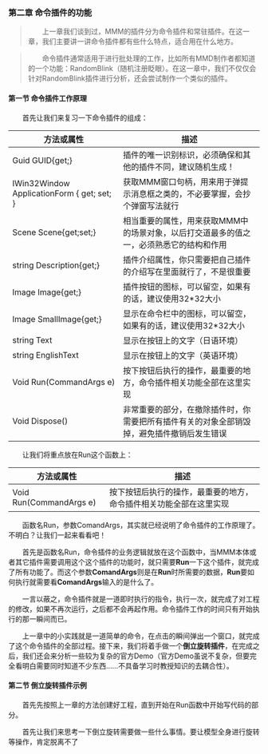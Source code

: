 ### 第二章 命令插件的功能

>&emsp;&emsp;上一章我们谈到过，MMM的插件分为命令插件和常驻插件。在这一章，我们主要讲一讲命令插件都有些什么特点，适合用在什么地方。

>&emsp;&emsp;命令插件通常适用于进行批处理的工作，比如所有MMD制作者都知道的一个功能：RandomBlink（随机注册眨眼）。在这一章中，我们不仅仅会针对RandomBlink插件进行分析，还会尝试制作一个类似的插件。

#### 第一节 命令插件工作原理

&emsp;&emsp;首先让我们来复习一下命令插件的组成：

|方法或属性|描述|
|---|---|
|Guid GUID{get;}|插件的唯一识别标识，必须确保和其他的插件不同，建议随机生成！|
|IWin32Window ApplicationForm { get; set; }|获取MMM窗口句柄，用来用于弹提示消息框之类的，不必要掌握，会抄个弹窗写法就行|
|Scene Scene{get;set;}|相当重要的属性，用来获取MMM中的场景对象，以后打交道最多的值之一，必须熟悉它的结构和作用|
|string Description{get;}|插件介绍属性，你只需要把自己插件的介绍写在里面就行了，不是很重要
|Image Image{get;}|插件按钮的图标，可以留空，如果有的话，建议使用32*32大小|
|Image SmallImage{get;}|显示在命令栏中的图标，可以留空，如果有的话，建议使用32*32大小|
|string Text|显示在按钮上的文字（日语环境）|
|string EnglishText|显示在按钮上的文字（英语环境）|
|Void Run(CommandArgs e)|按下按钮后执行的操作，最重要的地方，命令插件相关功能全部在这里实现|
|Void Dispose()|非常重要的部分，在撤除插件时，你需要把所有插件有关的对象全部销毁掉，避免插件撤销后发生错误|

&emsp;&emsp;让我们将重点放在Run这个函数上：

|方法或属性|描述|
|---|---|
|Void Run(CommandArgs e)|按下按钮后执行的操作，最重要的地方，命令插件相关功能全部在这里实现|

&emsp;&emsp;函数名Run，参数ComandArgs，其实就已经说明了命令插件的工作原理了。不明白？让我们一起来看看吧！

&emsp;&emsp;首先是函数名Run，命令插件的业务逻辑就放在这个函数中，当MMM本体或者其它插件需要调用这个这个插件的功能时，就只需要**Run**一下这个插件，就完成了所有功能了。而这个参数**ComandArgs**则是在**Run**时所需要的数据，**Run**要如何执行就需要看**ComandArgs**输入的是什么了。

&emsp;&emsp;一言以蔽之，命令插件就是一道即时执行的指令，执行一次，就完成了对工程的修改，如果不再次运行，之后都不会再起作用。命令插件工作的时间只有开始执行的那一瞬间而已。

&emsp;&emsp;上一章中的小实践就是一道简单的命令，在点击的瞬间弹出一个窗口，就完成了这个命令插件的全部过程。接下来，我们将着手做一个**倒立旋转插件**，在完成之后，我们还会来分析一些较为复杂的官方Demo（官方Demo虽说不复杂，但要完全看明白需要同时知道不少东西……不具备学习时教授知识的去耦合性）。

#### 第二节 倒立旋转插件示例

&emsp;&emsp;首先先按照上一章的方法创建好工程，直到开始在Run函数中开始写代码的部分。

&emsp;&emsp;首先让我们来思考一下倒立旋转需要做一些什么事情。要让模型全身进行旋转等操作，肯定脱离不了
